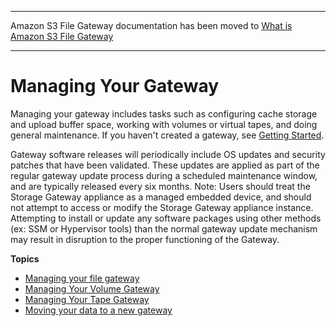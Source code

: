 --------

Amazon S3 File Gateway documentation has been moved to [What is Amazon S3 File Gateway](https://docs.aws.amazon.com/filegateway/latest/files3/WhatIsStorageGateway.html)

--------

# Managing Your Gateway<a name="managing-gateway-common"></a>

Managing your gateway includes tasks such as configuring cache storage and upload buffer space, working with volumes or virtual tapes, and doing general maintenance\. If you haven't created a gateway, see [Getting Started](GettingStarted.md)\.

Gateway software releases will periodically include OS updates and security patches that have been validated\. These updates are applied as part of the regular gateway update process during a scheduled maintenance window, and are typically released every six months\. Note: Users should treat the Storage Gateway appliance as a managed embedded device, and should not attempt to access or modify the Storage Gateway appliance instance\. Attempting to install or update any software packages using other methods \(ex: SSM or Hypervisor tools\) than the normal gateway update mechanism may result in disruption to the proper functioning of the Gateway\.

**Topics**
+ [Managing your file gateway](managing-gateway-file.md)
+ [Managing Your Volume Gateway](managing-volumes.md)
+ [Managing Your Tape Gateway](managing-gateway-vtl.md)
+ [Moving your data to a new gateway](migrate-data.md)